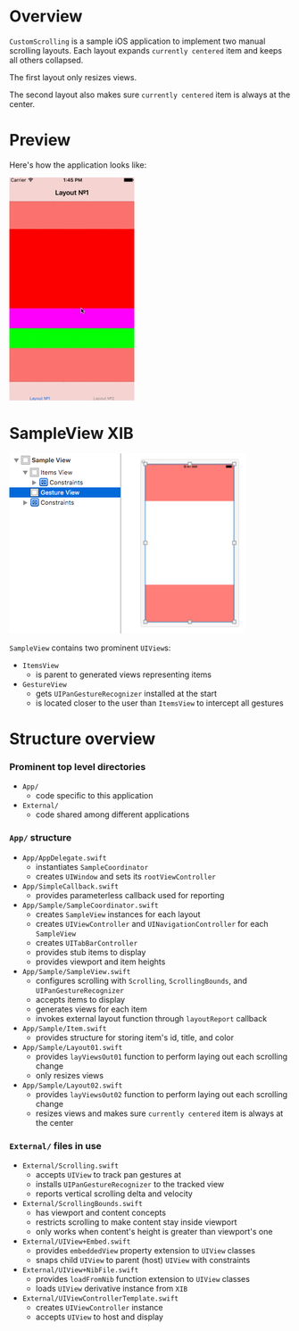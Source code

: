
# Overview

`CustomScrolling` is a sample iOS application to implement two manual scrolling layouts.
Each layout expands `currently centered` item and keeps all others collapsed.

The first layout only resizes views.

The second layout also makes sure `currently centered` item is always at the center.

# Preview

Here's how the application looks like:

![Preview][preview]

# SampleView XIB

![XIB structure][xib-structure]

`SampleView` contains two prominent `UIView`s:

* `ItemsView`
    * is parent to generated views representing items
* `GestureView`
    * gets `UIPanGestureRecognizer` installed at the start
    * is located closer to the user than `ItemsView` to intercept all gestures

# Structure overview

### Prominent top level directories

* `App/`
    * code specific to this application
* `External/`
    * code shared among different applications

### `App/` structure

* `App/AppDelegate.swift`
    * instantiates `SampleCoordinator`
    * creates `UIWindow` and sets its `rootViewController`
* `App/SimpleCallback.swift`
    * provides parameterless callback used for reporting
* `App/Sample/SampleCoordinator.swift`
    * creates `SampleView` instances for each layout
    * creates `UIViewController` and `UINavigationController` for each `SampleView`
    * creates `UITabBarController`
    * provides stub items to display
    * provides viewport and item heights
* `App/Sample/SampleView.swift`
    * configures scrolling with `Scrolling`, `ScrollingBounds`, and `UIPanGestureRecognizer`
    * accepts items to display
    * generates views for each item
    * invokes external layout function through `layoutReport` callback
* `App/Sample/Item.swift`
    * provides structure for storing item's id, title, and color
* `App/Sample/Layout01.swift`
    * provides `layViewsOut01` function to perform laying out each scrolling change
    * only resizes views
* `App/Sample/Layout02.swift`
    * provides `layViewsOut02` function to perform laying out each scrolling change
    * resizes views and makes sure `currently centered` item is always at the center

### `External/` files in use

* `External/Scrolling.swift`
    * accepts `UIView` to track pan gestures at
    * installs `UIPanGestureRecognizer` to the tracked view
    * reports vertical scrolling delta and velocity
* `External/ScrollingBounds.swift`
    * has viewport and content concepts
    * restricts scrolling to make content stay inside viewport 
    * only works when content's height is greater than viewport's one
* `External/UIView+Embed.swift`
    * provides `embeddedView` property extension to `UIView` classes
    * snaps child `UIView` to parent (host) `UIView` with constraints
* `External/UIView+NibFile.swift`
    * provides `loadFromNib` function extension to `UIView` classes
    * loads `UIView` derivative instance from `XIB`
* `External/UIViewControllerTemplate.swift`
    * creates `UIViewController` instance
    * accepts `UIView` to host and display

[preview]: readme/preview.gif
[xib-structure]: readme/xib-structure.png
